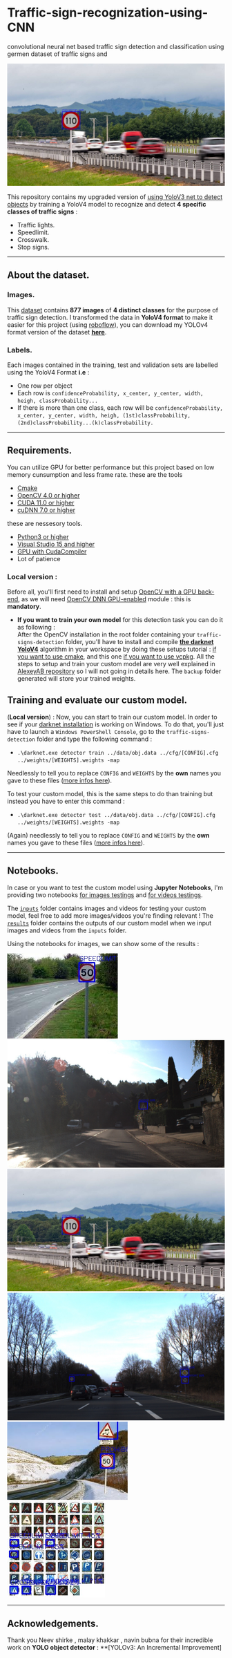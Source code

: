 # Traffic-sign-recognization-using-CNN
convolutional neural net based traffic sign detection and classification using germen dataset of traffic signs and


![plot](output/yolov4res14.jpg)

This repository contains my upgraded version of [using YoloV3 net to detect objects](https://github.com/fredotran/yolov3-opencvdnn) by training a YoloV4 model to recognize and detect **4 specific classes of traffic signs** : 

* Traffic lights.
* Speedlimit.
* Crosswalk.
* Stop signs.

---

## About the dataset.

### Images.
This [dataset](https://www.kaggle.com/andrewmvd/road-sign-detection) contains **877 images** of **4 distinct classes** for the purpose of traffic sign detection.
I transformed the data in **YoloV4 format** to make it easier for this project (using [roboflow](https://roboflow.com/)), you can download my YOLOv4 format version of the dataset **[here](https://github.com/fredotran/traffic-signs-detection/releases/download/weights/Traffic.Road.Signs.YoloV3.format.v2-10-01-2021.darknet.zip)**. 

### Labels.

Each images contained in the training, test and validation sets are labelled using the YoloV4 Format **i.e** : 
* One row per object
* Each row is `confidenceProbability, x_center, y_center, width, heigh, classProbability...`
* If there is more than one class, each row will be `confidenceProbability, x_center, y_center, width, heigh, (1st)classProbability, (2nd)classProbability...(k)classProbability.`

--- 

## Requirements.
You can utilize GPU for better performance but this project based on low memory cunsumption and less frame rate.
these are the tools
* [Cmake](https://cmake.org/runningcmake/)
* [OpenCV 4.0 or higher](https://opencv.org/releases/) 
* [CUDA 11.0 or higher](https://developer.nvidia.com/cuda-toolkit-archive) 
* [cuDNN 7.0 or higher](https://developer.nvidia.com/rdp/cudnn-archive) 

these are nessesory tools.
* [Python3 or higher](https://www.python.org/downloads/)
* [Visual Studio 15 and higher](https://visualstudio.microsoft.com/fr/downloads/)
* [GPU with CudaCompiler](https://en.wikipedia.org/wiki/CUDA#GPUs_supported)
* Lot of patience 


### **Local version** : 

Before all, you'll first need to install and setup [OpenCV with a GPU back-end](https://medium.com/analytics-vidhya/build-opencv-from-source-with-cuda-for-gpu-access-on-windows-5cd0ce2b9b37), as we will need [OpenCV DNN GPU-enabled](https://learnopencv.com/how-to-use-opencv-dnn-module-with-nvidia-gpu-on-windows/) module : this is **mandatory**.  

* **If you want to train your own model** for this detection task you can do it as following :  
After the OpenCV installation in the root folder containing your `traffic-signs-detection` folder, you'll have to install and compile **[the darknet YoloV4](https://github.com/AlexeyAB/darknet)** algorithm in your workspace by doing these setups tutorial : [if you want to use cmake](https://github.com/AlexeyAB/darknet#how-to-compile-on-windows-using-cmake), and this one [if you want to use vcpkg](https://github.com/AlexeyAB/darknet#how-to-compile-on-windows-using-vcpkg). All the steps to setup and train your custom model are very well explained in [AlexeyAB repository](https://github.com/AlexeyAB/darknet) so I will not going in details here. The `backup` folder generated will store your trained weights.



## Training and evaluate our custom model.

(**Local version**) : Now, you can start to train our custom model. In order to see if your [darknet installation](https://github.com/AlexeyAB/darknet) is working on Windows. To do that, you'll just have to launch a `Windows PowerShell Console`, go to the `traffic-signs-detection` folder and type the following command : 
* `.\darknet.exe detector train ../data/obj.data ../cfg/[CONFIG].cfg ../weights/[WEIGHTS].weights -map` 

Needlessly to tell you to replace `CONFIG` and `WEIGHTS` by the **own** names you gave to these files ([more infos here](https://github.com/AlexeyAB/darknet#when-should-i-stop-training)).

To test your custom model, this is the same steps to do than training but instead you have to enter this command : 
* `.\darknet.exe detector test ../data/obj.data ../cfg/[CONFIG].cfg ../weights/[WEIGHTS].weights -map` 

(Again) needlessly to tell you to replace `CONFIG` and `WEIGHTS` by the **own** names you gave to these files ([more infos here](https://github.com/AlexeyAB/darknet#custom-object-detection)).

---

## Notebooks.

In case or you want to test the custom model using **Jupyter Notebooks**, I'm providing two notebooks [for images testings](https://github.com/Pritesh24gurjar/Traffic-sign-recognization-using-CNN/blob/main/Traffic_Sign_Classifier.ipynb) and [for videos testings](https://github.com/Pritesh24gurjar/Traffic-sign-recognization-using-CNN/blob/main/video_test_smulator.ipynb).

The [`inputs`](https://github.com/Pritesh24gurjar/Traffic-sign-recognization-using-CNN/tree/main/images) folder contains images and videos for testing your custom model, feel free to add more images/videos you're finding relevant ! The [`results`](https://github.com/Pritesh24gurjar/Traffic-sign-recognization-using-CNN/tree/main/output) folder contains the outputs of our custom model when we input images and videos from the `inputs` folder.

Using the notebooks for images, we can show some of the results : 

![plot](output/yolov4res11.jpg) ![plot](output/yolov4res13.jpg) ![plot](output/yolov4res14.jpg)
![plot](output/yolov4res16.jpg) ![plot](output/yolov4res15.jpg)
![plot](output/yolov4res18.jpg) 

---


## Acknowledgements.

Thank you Neev shirke , malay khakkar , navin bubna for their incredible work on **YOLO object detector** : **[YOLOv3: An Incremental Improvement]
